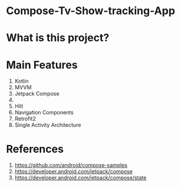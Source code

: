 # Compose-Tv-Show-tracking-App

# What is this project?

# Main Features
1. Kotlin
1. MVVM
1. Jetpack Compose
1.
1. Hilt
1. Navigation Components
1. Retrofit2
1. Single Activity Architecture

# References
1. https://github.com/android/compose-samples
1. https://developer.android.com/jetpack/compose
1. https://developer.android.com/jetpack/compose/state
